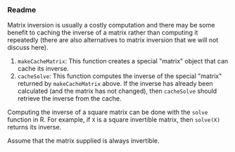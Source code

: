 ### Readme

Matrix inversion is usually a costly computation and there may be some
benefit to caching the inverse of a matrix rather than computing it
repeatedly (there are also alternatives to matrix inversion that we will
not discuss here). 

1.  `makeCacheMatrix`: This function creates a special "matrix" object
    that can cache its inverse.
2.  `cacheSolve`: This function computes the inverse of the special
    "matrix" returned by `makeCacheMatrix` above. If the inverse has
    already been calculated (and the matrix has not changed), then
    `cacheSolve` should retrieve the inverse from the cache.

Computing the inverse of a square matrix can be done with the `solve`
function in R. For example, if `X` is a square invertible matrix, then
`solve(X)` returns its inverse.

Assume that the matrix supplied is always
invertible.


